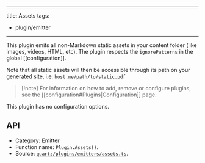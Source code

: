 ______________________________________________________________________

title: Assets
tags:

- plugin/emitter

______________________________________________________________________

This plugin emits all non-Markdown static assets in your content folder (like images, videos, HTML, etc). The plugin respects the `ignorePatterns` in the global \[\[configuration\]\].

Note that all static assets will then be accessible through its path on your generated site, i.e: `host.me/path/to/static.pdf`

> \[!note\]
> For information on how to add, remove or configure plugins, see the \[\[configuration#Plugins|Configuration\]\] page.

This plugin has no configuration options.

## API

- Category: Emitter
- Function name: `Plugin.Assets()`.
- Source: [`quartz/plugins/emitters/assets.ts`](https://github.com/jackyzha0/quartz/blob/v4/quartz/plugins/emitters/assets.ts).
